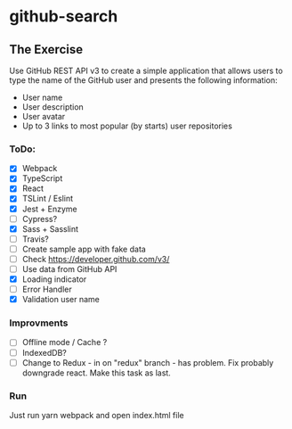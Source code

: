 # github-search

## The Exercise 
Use GitHub REST API v3 to create a simple application that allows users to type the name of the GitHub user and presents the following information: 
  * User name 
  * User description 
  * User avatar 
  * Up to 3 links to most popular (by starts) user repositories 

### ToDo:
- [x] Webpack
- [x] TypeScript
- [x] React
- [x] TSLint / Eslint
- [x] Jest + Enzyme
- [ ] Cypress?
- [x] Sass + Sasslint
- [ ] Travis?
- [ ] Create sample app with fake data
- [ ] Check https://developer.github.com/v3/
- [ ] Use data from GitHub API
- [x] Loading indicator
- [ ] Error Handler
- [x] Validation user name

### Improvments
- [ ] Offline mode / Cache ?
- [ ] IndexedDB?
- [ ] Change to Redux - in on "redux" branch - has problem. Fix probably downgrade react. Make this task as last.

### Run
Just run yarn webpack and open index.html file